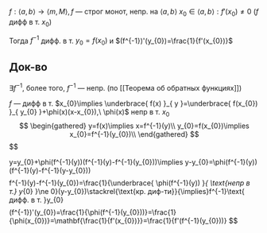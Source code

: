 $f: \langle a,b \rangle\to \langle m,M \rangle, f$ — строг монот, непр. на $\langle a,b \rangle$
$x_{0} \in \langle a,b \rangle: f'(x_{0})\ne 0$ ($f$ дифф в т. $x_{0}$)

Тогда $f^{-1}$ дифф. в т. $y_{0}=f(x_{0})$ и $(f^{-1})'(y_{0})=\frac{1}{f'(x_{0})}$

## Док-во

$\exists f^{-1}$, более того, $f^{-1}$ — непр. (по [[Теорема об обратных функциях]])

$f$ — дифф в т. $x_{0}\implies \underbrace{ f(x) }_{ y }=\underbrace{ f(x_{0}) }_{ y_{0} }+\phi(x)(x-x_{0}),\ \phi(x)$ непр в т. $x_{0}$
$$
\begin{gathered}
y=f(x)\implies x=f^{-1}(y)\\
y_{0}=f(x_{0})\implies x_{0}=f^{-1}(y_{0})\\
\end{gathered}
$$
$$

y=y_{0}+\phi(f^{-1}(y))(f^{-1}(y)-f^{-1}(y_{0}))\implies y-y_{0}=\phi(f^{-1}(y))(f^{-1}(y)-f^{-1}(y-y_{0}))
$$$$
f^{-1}(y)-f^{-1}(y_{0})=\frac{1}{\underbrace{ \phi(f^{-1}(y)) }_{ \text{непр в т.} y_{0} }\ne 0}(y-y_{0})\stackrel{\text{кр. диф-ти}}{\implies}f^{-1}\text{ дифф. в т. }y_{0}
$$
$$
(f^{-1})'(y_{0})=\frac{1}{\phi(f^{-1}(y_{0}))}=\frac{1}{\phi(x_{0})}=\mathbf{\frac{1}{f'(x_{0})}}=\frac{1}{f'(f^{-1}(y_{0}))}
$$
